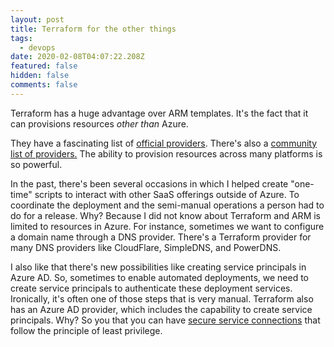 ```yaml
---
layout: post
title: Terraform for the other things
tags:
  - devops
date: 2020-02-08T04:07:22.208Z
featured: false
hidden: false
comments: false
---
```

Terraform has a huge advantage over ARM templates. It's the fact that it can provisions resources *other than* Azure. 

<!--more-->

They have a fascinating list of [official providers](https://www.terraform.io/docs/providers/acme/index.html). There's also a [community list of providers.](https://www.terraform.io/docs/providers/type/community-index.html) The ability to provision resources across many platforms is so powerful. 

In the past, there's been several occasions in which I helped create "one-time" scripts to interact with other SaaS offerings outside of Azure. To coordinate the deployment and the semi-manual operations a person had to do for a release. Why? Because I did not know about Terraform and ARM is limited to resources in Azure. For instance, sometimes we want to configure a domain name through a DNS provider. There's a Terraform provider for many DNS providers like CloudFlare, SimpleDNS, and PowerDNS.

I also like that there's new possibilities like creating service principals in Azure AD. So, sometimes to enable automated deployments, we need to create service principals to authenticate these deployment services. Ironically, it's often one of those steps that is very manual. Terraform also has an Azure AD provider, which includes the capability to create service principals. Why? So you that you can have [secure service connections](https://gaunacode.com/creating-secure-service-connections-in-azure-devops) that follow the principle of least privilege.
